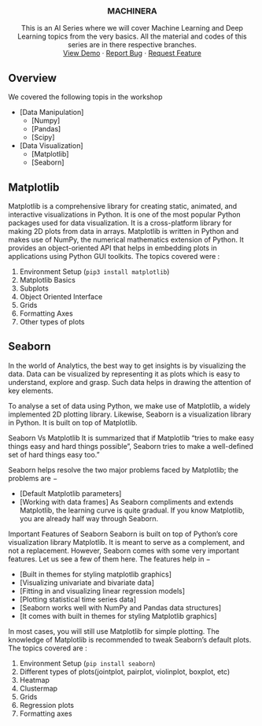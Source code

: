 

<p align="center">
  <h3 align="center">MACHINERA</h3>

  <p align="center">
    This is an AI Series where we will cover Machine Learning and Deep Learning topics from the very basics.
    All the material and codes of this series are in there respective branches.
    <br />
    <a href="https://github.com/ISTE-VESIT-ORG/Machinera-2020">View Demo</a>
    ·
    <a href="https://github.com/ISTE-VESIT-ORG/Machinera-2020/issues">Report Bug</a>
    ·
    <a href="https://github.com/ISTE-VESIT-ORG/Machinera-2020/issues">Request Feature</a>
  </p>
</p>


## Overview

We covered the following topis in the workshop 
* [Data Manipulation]
  * [Numpy]
  * [Pandas]
  * [Scipy]
* [Data Visualization]
  * [Matplotlib]
  * [Seaborn]

## Matplotlib

Matplotlib is a comprehensive library for creating static, animated, and interactive visualizations in Python. It is one of the most popular Python packages used for data visualization. It is a cross-platform library for making 2D plots from data in arrays. Matplotlib is written in Python and makes use of NumPy, the numerical mathematics extension of Python. It provides an object-oriented API that helps in embedding plots in applications using Python GUI toolkits. The topics covered were :

1. Environment Setup (`pip3 install matplotlib`)
2. Matplotlib Basics
3. Subplots
4. Object Oriented Interface
5. Grids
6. Formatting Axes
7. Other types of plots 

## Seaborn

In the world of Analytics, the best way to get insights is by visualizing the data. Data can be visualized by representing it as plots which is easy to understand, explore and grasp. Such data helps in drawing the attention of key elements.

To analyse a set of data using Python, we make use of Matplotlib, a widely implemented 2D plotting library. Likewise, Seaborn is a visualization library in Python. It is built on top of Matplotlib.

Seaborn Vs Matplotlib
It is summarized that if Matplotlib “tries to make easy things easy and hard things possible”, Seaborn tries to make a well-defined set of hard things easy too.”

Seaborn helps resolve the two major problems faced by Matplotlib; the problems are −
* [Default Matplotlib parameters]
* [Working with data frames]
As Seaborn compliments and extends Matplotlib, the learning curve is quite gradual. If you know Matplotlib, you are already half way through Seaborn.

Important Features of Seaborn
Seaborn is built on top of Python’s core visualization library Matplotlib. It is meant to serve as a complement, and not a replacement. However, Seaborn comes with some very important features. Let us see a few of them here. The features help in −

* [Built in themes for styling matplotlib graphics]
* [Visualizing univariate and bivariate data]
* [Fitting in and visualizing linear regression models]
* [Plotting statistical time series data]
* [Seaborn works well with NumPy and Pandas data structures]
* [It comes with built in themes for styling Matplotlib graphics]

In most cases, you will still use Matplotlib for simple plotting. The knowledge of Matplotlib is recommended to tweak Seaborn’s default plots. The topics covered are : 

1. Environment Setup (`pip install seaborn`)
2. Different types of plots(jointplot, pairplot, violinplot, boxplot, etc)
3. Heatmap
4. Clustermap
5. Grids
6. Regression plots
7. Formatting axes


